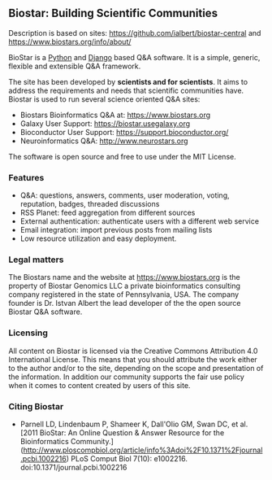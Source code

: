 ## Biostar: Building Scientific Communities

Description is based on sites: https://github.com/ialbert/biostar-central and https://www.biostars.org/info/about/

BioStar is a [Python](http://www.python.org/) and [Django](http://www.djangoproject.com/) based Q&A software.
It is a simple, generic, flexible and extensible Q&A framework.

The site has been developed by **scientists and for scientists**. It aims
to address the requirements and needs that scientific communities have.
Biostar is used to run several science oriented Q&A sites:

 * Biostars Bioinformatics Q&A at: https://www.biostars.org
 * Galaxy User Support: https://biostar.usegalaxy.org
 * Bioconductor User Support: https://support.bioconductor.org/
 * Neuroinformatics Q&A: http://www.neurostars.org

The software is open source and free to use under the MIT License.

### Features

* Q&A: questions, answers, comments, user moderation, voting, reputation, badges, threaded discussions
* RSS Planet: feed aggregation from different sources
* External authentication: authenticate users with a different web service
* Email integration: import previous posts from mailing lists 
* Low resource utilization and easy deployment. 

### Legal matters

The Biostars name and the website at https://www.biostars.org is the property of Biostar Genomics LLC a private bioinformatics consulting company registered in the state of Pennsylvania, USA. The company founder is Dr. Istvan Albert the lead developer of the the open source Biostar Q&A software.

### Licensing

All content on Biostar is licensed via the Creative Commons Attribution 4.0 International License. This means that you should attribute the work either to the author and/or to the site, depending on the scope and presentation of the information. In addition our community supports the fair use policy when it comes to content created by users of this site.

### Citing Biostar

* Parnell LD, Lindenbaum P, Shameer K, Dall'Olio GM, Swan DC, et al.
  [2011 BioStar: An Online Question & Answer Resource for the Bioinformatics Community.] (http://www.ploscompbiol.org/article/info%3Adoi%2F10.1371%2Fjournal.pcbi.1002216)
  PLoS Comput Biol 7(10): e1002216. doi:10.1371/journal.pcbi.1002216